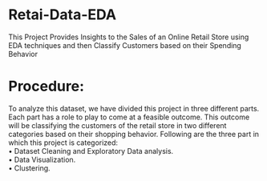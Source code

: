 # Retai-Data-EDA
This Project Provides Insights to the Sales of an Online Retail Store using EDA techniques and then Classify Customers based on their Spending Behavior
# Procedure:
To analyze this dataset, we have divided this project in three different parts. Each part has a role to play to come at a feasible outcome. This outcome will be classifying the customers of the retail store in two different categories based on their shopping behavior. Following are the three part in which this project is categorized: <br/>
• Dataset Cleaning and Exploratory Data analysis.<br/> • Data Visualization. <br/> • Clustering. 
